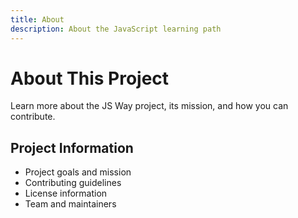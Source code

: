 ```yaml
---
title: About
description: About the JavaScript learning path
---
```


# About This Project

Learn more about the JS Way project, its mission, and how you can contribute.

## Project Information

- Project goals and mission
- Contributing guidelines
- License information
- Team and maintainers